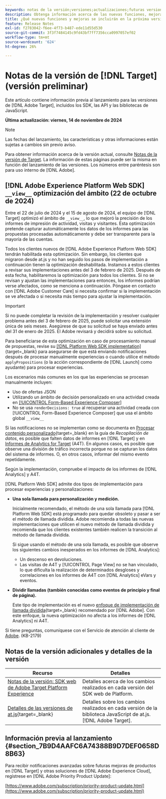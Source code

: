 ```yaml
---
keywords: notas de la versión;versiones;actualizaciones;futuras versiones;mejoras;nuevas funciones;correcciones;actualizaciones;versión preliminar;acceso anticipado
description: Obtenga información acerca de las nuevas funciones, mejoras y correcciones que incluirá la próxima versión de [!DNL Adobe Target], incluidos los SDK, las API y las bibliotecas de JavaScript.
title: ¿Qué nuevas funciones y mejoras se incluirán en la próxima versión de  [!DNL Target] ?
feature: Release Notes
exl-id: f2783042-f6ee-4f73-b487-ede11d55d530
source-git-commit: 3f3f7484145c9fd43bf7ff7356cca0997057ef02
workflow-type: tm+mt
source-wordcount: '624'
ht-degree: 26%

---
```


# Notas de la versión de [!DNL Target] (versión preliminar)

Este artículo contiene información previa al lanzamiento para las versiones de [!DNL Adobe Target], incluidos los SDK, las API y las bibliotecas de JavaScript.

**Última actualización: viernes, 14 de noviembre de 2024**

>[!NOTE]
>
>Las fechas del lanzamiento, las características y otras informaciones están sujetas a cambios sin previo aviso.
>
>Para obtener información acerca de la versión actual, consulte [Notas de la versión de Target](release-notes.md). La información de estas páginas puede ser la misma en función del lanzamiento de las versiones. Los números entre paréntesis son para uso interno de [!DNL Adobe].

## [!DNL Adobe Experience Platform Web SDK] `__view__` optimización del ámbito (22 de octubre de 2024)

Entre el 22 de julio de 2024 y el 15 de agosto de 2024, el equipo de [!DNL Target] optimizó el ámbito de `__view__`, lo que mejoró la precisión de los informes de impresión de actividad, visitas y visitantes. Esta optimización pretende capturar automáticamente los datos de los informes para las propuestas procesadas automáticamente y debe ser transparente para la mayoría de las cuentas.

Todos los clientes nuevos de [!DNL Adobe Experience Platform Web SDK] tendrán habilitada esta optimización. Sin embargo, los clientes que migraron desde at.js y no han seguido los pasos de implementación a continuación tienen la optimización deshabilitada. Instamos a estos clientes a revisar sus implementaciones antes del 3 de febrero de 2025. Después de esta fecha, habilitaremos la optimización para todos los clientes. Si no se revisan y ajustan las implementaciones para entonces, los informes podrían verse afectados, como se menciona a continuación. Póngase en contacto con [!DNL Adobe Customer Care] si necesita confirmar si la implementación se ve afectada o si necesita más tiempo para ajustar la implementación.

>[!IMPORTANT]
>
>Si no puede completar la revisión de la implementación y resolver cualquier problema antes del 3 de febrero de 2025, puede solicitar una extensión única de seis meses. Asegúrese de que su solicitud se haya enviado antes del 31 de enero de 2025. El Adobe revisará y decidirá sobre su solicitud.

Para beneficiarse de esta optimización en caso de procesamiento manual de propuestas, revise su [[!DNL Platform Web SDK implementation]](https://experienceleague.adobe.com/en/docs/target-dev/developer/client-side/aep-web-sdk){target=_blank} para asegurarse de que está enviando notificaciones después de procesar manualmente experiencias o cuando utilice el método `applyPropositions` (o la acción correspondiente de [!DNL Launch] como ayudante) para procesar experiencias.

Los escenarios más comunes en los que las experiencias se procesan manualmente incluyen:

* Uso de ofertas JSON
* Utilizando un ámbito de decisión personalizado en una actividad creada en [[!UICONTROL Form-Based Experience Composer]](/help/main/c-experiences/form-experience-composer.md)
* No se usa `renderDecisions: true` al recuperar una actividad creada con [!UICONTROL Form-Based Experience Composer] que usa el ámbito global `__view__`

Si las notificaciones no se implementan como se documenta en [Procesar contenido personalizado](https://experienceleague.adobe.com/en/docs/experience-platform/web-sdk/personalization/rendering-personalization-content){target=_blank} en la guía de *Recopilación de datos*, es posible que falten datos de informes en [!DNL Target] y en [Informes de Analytics for Target](/help/main/c-integrating-target-with-mac/a4t/a4t.md) (A4T). En algunos casos, es posible que observe una división de tráfico incorrecta porque no se capturan los datos del sistema de informes. O, en otros casos, informar del mismo evento repetidamente.

Según la implementación, compruebe el impacto de los informes de [!DNL Analytics] y A4T.

[!DNL Platform Web SDK] admite dos tipos de implementación para procesar experiencias y personalizaciones:

* **Una sola llamada para personalización y medición.**

  Inicialmente recomendado, el método de una sola llamada para [!DNL Platform Web SDK] está programado para quedar obsoleto y pasar a ser el método de llamada dividida. Adobe recomienda a todas las nuevas implementaciones que utilicen el nuevo método de llamada dividida y recomienda que los clientes existentes también realicen la transición al método de llamada dividida.

  Si sigue usando el método de una sola llamada, es posible que observe los siguientes cambios inesperados en los informes de [!DNL Analytics]:

   * Un descenso en devoluciones.
   * Las visitas de A4T y [!UICONTROL Page View] no se han vinculado, lo que dificulta la realización de determinados desgloses y correlaciones en los informes de A4T con [!DNL Analytics] eVars y eventos.

* **Dividir llamadas (también conocidas como eventos de principio y final de página).**

  Este tipo de implementación es el nuevo [enfoque de implementación de llamada dividida](https://experienceleague.adobe.com/en/docs/experience-platform/web-sdk/use-cases/top-bottom-page-events){target=_blank} recomendado por [!DNL Adobe]. Con este enfoque, la nueva optimización no afecta a los informes de [!DNL Analytics] ni A4T.

Si tiene preguntas, comuníquese con el Servicio de atención al cliente de [Adobe](/help/main/cmp-resources-and-contact-information.md##reference_ACA3391A00EF467B87930A450050077C). (KB-2179)

<!-- 
## [!DNL Target Standard/Premium] 24.10.2 (October 21, 2024)

This release contains the following fixes:

* Fixed an issue that prevented [!UICONTROL Recommendations] activities from loading in [!UICONTROL Compose] and [!UICONTROL Browse] modes. (TGT-50709)
* Fixed an issue with the new [[!DNL Google Chrome] [!UICONTROL Visual Editing Helper] extension](/help/main/c-experiences/c-visual-experience-composer/r-troubleshoot-composer/visual-editing-helper-extension.md) that caused a redirect from the [!UICONTROL Visual Experience Composer] (VEC) to the [!UICONTROL Activities Library] after clicking Cancel. Before this fix, customers needed to refresh the [!UICONTROL Activities Library] before being able to create new activities. (TGT-49980)-->

## Notas de la versión adicionales y detalles de la versión

| Recurso | Detalles |
|--- |--- |
| [Notas de la versión: SDK web de Adobe Target Platform Experience](https://experienceleague.adobe.com/docs/experience-platform/edge/release-notes.html?lang=es) | Detalles acerca de los cambios realizados en cada versión del SDK web de Platform. |
| [Detalles de las versiones de at.js](https://experienceleague.corp.adobe.com/docs/target-dev/developer/client-side/at-js-implementation/target-atjs-versions.html?lang=es){target=_blank} | Detalles sobre los cambios realizados en cada versión de la biblioteca JavaScript de at.js. [!DNL Adobe Target]. |

## Información previa al lanzamiento {#section_7B9D4AAFC6A74388B9D7DEF0658D8B63}

Para recibir notificaciones avanzadas sobre futuras mejoras de productos en [!DNL Target] y otras soluciones de [!DNL Adobe Experience Cloud], regístrese en [!DNL Adobe Priority Product Update]:

[https://www.adobe.com/subscription/priority-product-update.html](https://www.adobe.com/subscription/priority-product-update.html)
